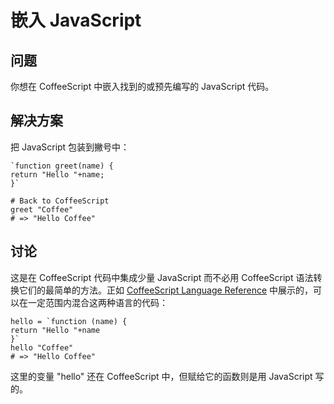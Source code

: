 # 嵌入 JavaScript

## 问题

你想在 CoffeeScript 中嵌入找到的或预先编写的 JavaScript 代码。

## 解决方案

把 JavaScript 包装到撇号中：

```
`function greet(name) {
return "Hello "+name;
}`

# Back to CoffeeScript
greet "Coffee"
# => "Hello Coffee"
```

## 讨论

这是在 CoffeeScript 代码中集成少量 JavaScript 而不必用 CoffeeScript 语法转换它们的最简单的方法。正如 [CoffeeScript Language Reference](http://jashkenas.github.com/coffee-script/#embedded) 中展示的，可以在一定范围内混合这两种语言的代码：

```
hello = `function (name) {
return "Hello "+name
}`
hello "Coffee"
# => "Hello Coffee"
```

这里的变量 "hello" 还在 CoffeeScript 中，但赋给它的函数则是用 JavaScript 写的。
